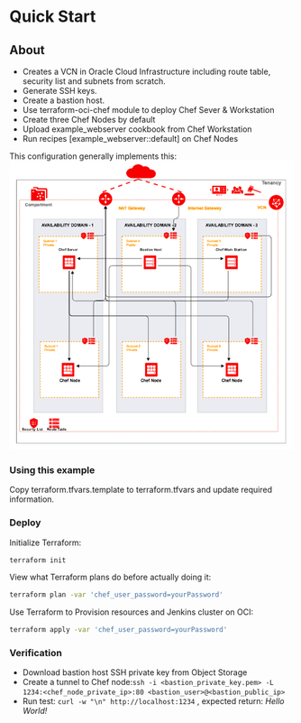# Quick Start
## About
- Creates a VCN in Oracle Cloud Infrastructure including route table, security list and subnets from scratch. 
- Generate SSH keys.
- Create a bastion host.
- Use terraform-oci-chef module to deploy Chef Sever & Workstation
- Create three Chef Nodes by default
- Upload example_webserver cookbook from Chef Workstation
- Run recipes [example_webserver::default] on Chef Nodes
 
This configuration generally implements this:
![Chef architecture](images/example.png)

### Using this example
Copy terraform.tfvars.template to terraform.tfvars and update required information.

### Deploy  
Initialize Terraform:
```bash
terraform init
```
View what Terraform plans do before actually doing it:
```bash
terraform plan -var 'chef_user_password=yourPassword'
```
Use Terraform to Provision resources and Jenkins cluster on OCI:
```bash
terraform apply -var 'chef_user_password=yourPassword'
```

### Verification
- Download bastion host SSH private key from Object Storage
- Create a tunnel to Chef node:```ssh -i <bastion_private_key.pem> -L 1234:<chef_node_private_ip>:80 <bastion_user>@<bastion_public_ip>```
- Run test: ```curl -w "\n" http://localhost:1234``` , expected return: _Hello World!_